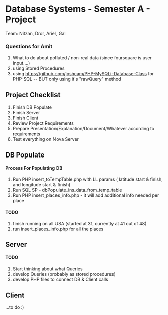 # Database Systems - Semester A - Project #

Team: Nitzan, Dror, Ariel, Gal

### Questions for Amit ###
1. What to do about polluted / non-real data (since foursquare is user input....)
2. using Stored Procedures
3. using https://github.com/joshcam/PHP-MySQLi-Database-Class for PHP-SQL -- BUT only using it's "rawQuery" method

## **Project Checklist** ##
1. Finish DB Populate
2. Finish Server
3. Finish Client
4. Review Project Requirements
5. Prepare Presentation/Explanation/Document/Whatever according to requirements
6. Test everything on Nova Server

## **DB Populate** ##

#### Process For Populating DB ####

1. Run PHP insert_toTempTable.php with LL params ( latitude start & finish, and longitude start & finish)
2. Run SQL SP - dbPopulate_ins_data_from_temp_table
3. Run PHP insert_places_info.php - it will add additional info needed per place


#### TODO ####
1. finish running on all USA (started at 31, currently at 41 out of 48)
7. run insert_places_info.php for all the places

## **Server** ##

#### TODO ####

1. Start thinking about what Queries
2. develop Queries (probably as stored procedures)
3. develop PHP files to connect DB & Client calls


## **Client** ##
...to do :)